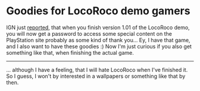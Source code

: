 # Goodies for LocoRoco demo gamers

IGN just [reported](http://psp.ign.com/articles/721/721064p1.html), that when you finish version 1.01 of the LocoRoco demo, you will now get a password to access some special content on the PlayStation site probably as some kind of thank you... Ey, I have that game, and I also want to have these goodies :) Now I'm just curious if you also get something like that, when finishing the actual game.

-------------------------------



... although I have a feeling, that I will hate LocoRoco when I've finished it. So I guess, I won't by interested in a wallpapers or something like that by then.